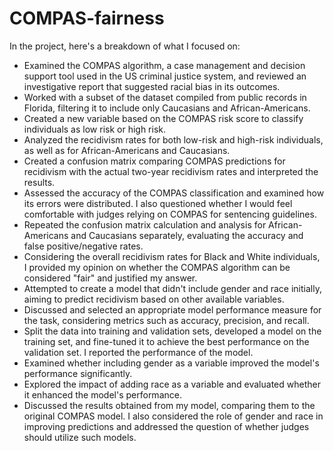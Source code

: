 # COMPAS-fairness

In the project, here's a breakdown of what I focused on:

- Examined the COMPAS algorithm, a case management and decision support tool used in the US criminal justice system, and reviewed an investigative report that suggested racial bias in its outcomes.
- Worked with a subset of the dataset compiled from public records in Florida, filtering it to include only Caucasians and African-Americans.
- Created a new variable based on the COMPAS risk score to classify individuals as low risk or high risk.
- Analyzed the recidivism rates for both low-risk and high-risk individuals, as well as for African-Americans and Caucasians.
- Created a confusion matrix comparing COMPAS predictions for recidivism with the actual two-year recidivism rates and interpreted the results.
- Assessed the accuracy of the COMPAS classification and examined how its errors were distributed. I also questioned whether I would feel comfortable with judges relying on COMPAS for sentencing guidelines.
- Repeated the confusion matrix calculation and analysis for African-Americans and Caucasians separately, evaluating the accuracy and false positive/negative rates.
- Considering the overall recidivism rates for Black and White individuals, I provided my opinion on whether the COMPAS algorithm can be considered "fair" and justified my answer.
- Attempted to create a model that didn't include gender and race initially, aiming to predict recidivism based on other available variables.
- Discussed and selected an appropriate model performance measure for the task, considering metrics such as accuracy, precision, and recall.
- Split the data into training and validation sets, developed a model on the training set, and fine-tuned it to achieve the best performance on the validation set. I reported the performance of the model.
- Examined whether including gender as a variable improved the model's performance significantly.
- Explored the impact of adding race as a variable and evaluated whether it enhanced the model's performance.
- Discussed the results obtained from my model, comparing them to the original COMPAS model. I also considered the role of gender and race in improving predictions and addressed the question of whether judges should utilize such models.
